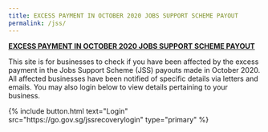 ```yaml
---
title: EXCESS PAYMENT IN OCTOBER 2020 JOBS SUPPORT SCHEME PAYOUT
permalink: /jss/
---
```


**<ins>EXCESS PAYMENT IN OCTOBER 2020 JOBS SUPPORT SCHEME PAYOUT</ins>**

This site is for businesses to check if you have been affected by the excess payment in the Jobs Support Scheme (JSS) payouts made in October 2020. All affected businesses have been notified of specific details via letters and emails. You may also login below to view details pertaining to your business.

<p>
{% include button.html text="Login" src="https://go.gov.sg/jssrecoverylogin" type="primary" %}
</p>

<style>
.navbar>.bp-container{
display: none
}

.bp-footer.top-section{
display: none
}

.bp-footer{
display: none
}

.bp-breadcrumb{
display: none
}
</style>